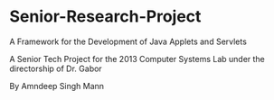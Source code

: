 Senior-Research-Project
=======================

A Framework for the Development of Java Applets and Servlets

A Senior Tech Project for the 2013 Computer Systems Lab under the directorship of Dr. Gabor

By Amndeep Singh Mann

